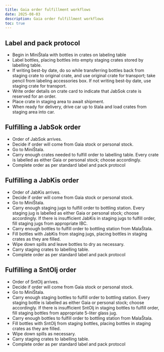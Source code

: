 ```yaml
---
title: Gaia order fulfillment workflows
date: 2025-08-03
description: Gaia order fulfillment workflows
toc: true
---
```



## Label and pack protocol

- Begin in MiniŠtala with bottles in crates on labeling table
- Label bottles, placing bottles into empty staging crates stored by labelling table.
- If writing best-by date, do so while transferring bottles back from staging crate to original crate, and use original crate for transport; take pencil from labeling accessories box.
  If not writing best-by date, use staging crate for transport.
- Write order details on crate card to indicate that JabSok crate is reserved for an order.
- Place crate in staging area to await shipment.
- When ready for delivery, drive car up to štala and load crates from staging area into car.

## Fulfilling a JabSok order

- Order of JabSok arrives.
- Decide if order will come from Gaia stock or personal stock.
- Go to MiniŠtala.
- Carry enough crates needed to fulfill order to labelling table.
  Every crate is labelled as either Gaia or personal stock; choose accordingly.
- Complete order as per standard label and pack protocol

## Fulfilling a JabKis order

- Order of JabKis arrives.
- Decide if order will come from Gaia stock or personal stock.
- Go to MiniŠtala.
- Carry enough staging jugs to fulfill order to bottling station.
  Every staging jug is labelled as either Gaia or personal stock; choose accordingly.
  If there is insufficient JabKis in staging jugs to fulfill order, fill staging jugs from appropriate IBC.
- Carry enough bottles to fulfill order to bottling station from MalaŠtala.
- Fill bottles with JabKis from staging jugs, placing bottles in staging crates as they are filled.
- Wipe down spills and leave bottles to dry as necessary.
- Carry staging crates to labelling table.
- Complete order as per standard label and pack protocol

## Fulfilling a SntOlj order

- Order of SntOlj arrives.
- Decide if order will come from Gaia stock or personal stock.
- Go to MiniŠtala.
- Carry enough staging bottles to fulfill order to bottling station.
  Every staging bottle is labelled as either Gaia or personal stock; choose accordingly.
  If there is insufficient SntOlj in staging bottles to fulfill order, fill staging bottles from appropriate 5-liter glass jug.
- Carry enough bottles to fulfill order to bottling station from MalaŠtala.
- Fill bottles with SntOlj from staging bottles, placing bottles in staging crates as they are filled.
- Wipe down spills as necessary.
- Carry staging crates to labelling table.
- Complete order as per standard label and pack protocol

